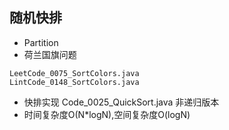 ## 随机快排

- Partition
- 荷兰国旗问题

```
LeetCode_0075_SortColors.java
LintCode_0148_SortColors.java
```

- 快排实现 Code_0025_QuickSort.java 非递归版本
- 时间复杂度O(N*logN),空间复杂度O(logN)

## 
